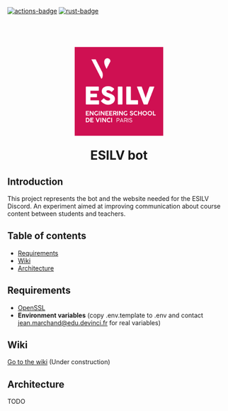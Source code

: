 [![actions-badge][]][actions] [![rust-badge]][rust-link]

 <h1 align="center">
  <br>
   <img src="/static/esilv.png" width="200px" style="margin-bottom:20px;"/>
  <br>
  ESILV bot
</h1>

## Introduction

This project represents the bot and the website needed for the ESILV Discord.
An experiment aimed at improving communication about course content between students and teachers.

## Table of contents
  * [Requirements](#requirements)
  * [Wiki](#wiki)
  * [Architecture](#architecture)

## Requirements
  * [OpenSSL](https://github.com/openssl/openssl)
  * **Environment variables** (copy .env.template to .env and contact jean.marchand@edu.devinci.fr for real variables)

## Wiki

[Go to the wiki](https://github.com/Aursen/esilv_bot/wiki) (Under construction)

## Architecture

TODO

[actions]: https://github.com/Aursen/esilv_bot/actions
[actions-badge]: https://github.com/Aursen/esilv_bot/actions/workflows/rust.yml/badge.svg
[rust-badge]: https://img.shields.io/badge/Rust-1.50.0+-93450a.svg
[rust-link]: https://blog.rust-lang.org/2021/02/11/Rust-1.50.0.html
